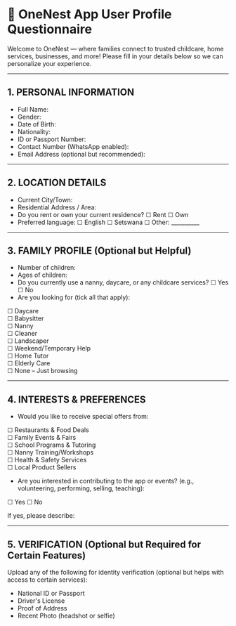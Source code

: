 # 👤 OneNest App User Profile Questionnaire

Welcome to OneNest — where families connect to trusted childcare, home services, businesses, and more!
Please fill in your details below so we can personalize your experience.

---

## 1. PERSONAL INFORMATION
- Full Name:
- Gender:
- Date of Birth:
- Nationality:
- ID or Passport Number:
- Contact Number (WhatsApp enabled):
- Email Address (optional but recommended):

---

## 2. LOCATION DETAILS
- Current City/Town:
- Residential Address / Area:
- Do you rent or own your current residence? ☐ Rent ☐ Own
- Preferred language: ☐ English ☐ Setswana ☐ Other: __________

---

## 3. FAMILY PROFILE (Optional but Helpful)
- Number of children:
- Ages of children:
- Do you currently use a nanny, daycare, or any childcare services? ☐ Yes ☐ No
- Are you looking for (tick all that apply):

☐ Daycare  
☐ Babysitter  
☐ Nanny  
☐ Cleaner  
☐ Landscaper  
☐ Weekend/Temporary Help  
☐ Home Tutor  
☐ Elderly Care  
☐ None – Just browsing

---

## 4. INTERESTS & PREFERENCES
- Would you like to receive special offers from:

☐ Restaurants & Food Deals  
☐ Family Events & Fairs  
☐ School Programs & Tutoring  
☐ Nanny Training/Workshops  
☐ Health & Safety Services  
☐ Local Product Sellers

- Are you interested in contributing to the app or events? (e.g., volunteering, performing, selling, teaching):

☐ Yes ☐ No

If yes, please describe:

---

## 5. VERIFICATION (Optional but Required for Certain Features)
Upload any of the following for identity verification (optional but helps with access to certain services):
- National ID or Passport
- Driver's License
- Proof of Address
- Recent Photo (headshot or selfie)

